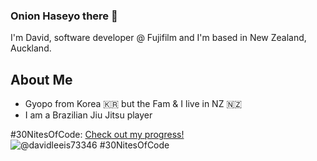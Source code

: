 ### Onion Haseyo there 👋

<!--
**MrPoopey/MrPoopey** is a ✨ _special_ ✨ repository because its `README.md` (this file) appears on your GitHub profile.

Here are some ideas to get you started:

- 🔭 I’m currently working on ...
- 🌱 I’m currently learning ...
- 👯 I’m looking to collaborate on ...
- 🤔 I’m looking for help with ...
- 💬 Ask me about ...
- 📫 How to reach me: ...
- 😄 Pronouns: ...
- ⚡ Fun fact: ...
-->
I'm David, software developer @ Fujifilm and I'm based in New Zealand, Auckland.

## About Me
* Gyopo from Korea :kr: but the Fam & I live in NZ :new_zealand:
* I am a Brazilian Jiu Jitsu player 

#30NitesOfCode:
  [Check out my progress!](https://www.codedex.io/@davidleeis73346/30-nites-of-code)  
  ![@davidleeis73346 #30NitesOfCode](https://www.codedex.io/api/petStatus?user=davidleeis73346)
